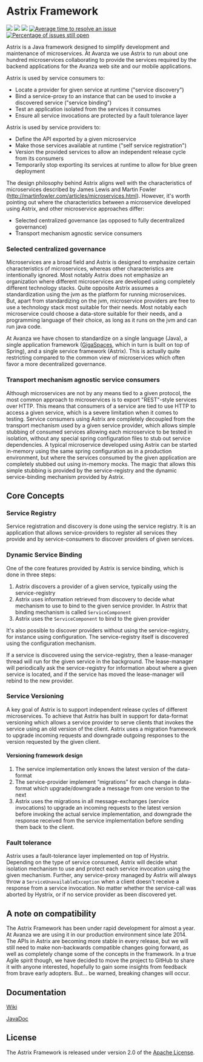 # Astrix Framework
[![][travis img]][travis]
[![][maven img]][maven]
[![][license img]][license]
[![Average time to resolve an issue](http://isitmaintained.com/badge/resolution/AvanzaBank/Astrix.svg)](http://isitmaintained.com/project/AvanzaBank/Astrix "Average time to resolve an issue")
[![Percentage of issues still open](http://isitmaintained.com/badge/open/AvanzaBank/Astrix.svg)](http://isitmaintained.com/project/AvanzaBank/Astrix "Percentage of issues still open")


Astrix is a Java framework designed to simplify development and maintenance of microservices. At Avanza we use Astrix to run about one hundred microservices collaborating to provide the services required by the backend applications for the Avanza web site and our mobile applications.

Astrix is used by service consumers to:
* Locate a provider for given service at runtime ("service discovery")
* Bind a service-proxy to an instance that can be used to invoke a discovered service ("service binding")
* Test an application isolated from the services it consumes
* Ensure all service invocations are protected by a fault tolerance layer

Astrix is used by service providers to:
* Define the API exported by a given microservice
* Make those services available at runtime ("self service registration") 
* Version the provided services to allow an independent release cycle from its consumers
* Temporarily stop exporting its services at runtime to allow for blue green deployment 

The design philosophy behind Astrix aligns well with the characteristics of microservices described by James Lewis and Martin Fowler (http://martinfowler.com/articles/microservices.html). However, it's worth pointing out where the characteristics between a microservice developed using Astrix, and other microservice approaches differ:

* Selected centralized governance (as opposed to fully decentralized governance)
* Transport mechanism agnostic service consumers

### Selected centralized governance
Microservices are a broad field and Astrix is designed to emphasize certain characteristics of microservices, whereas other characteristics are intentionally ignored. Most notably Astrix does not emphasize an organization where different microservices are developed using completely different technology stacks. Quite opposite Astrix assumes a standardization using the jvm as the platform for running microservices. But, apart from standardizing on the jvm, microservice providers are free to use a technology stack most suitable for their needs. Most notably each microservice could choose a data-store suitable for their needs, and a programming language of their choice, as long as it runs on the jvm and can run java code.

At Avanza we have chosen to standardize on a single language (Java), a single application framework ([GigaSpaces](http://www.gigaspaces.com/), which in turn is built on top of Spring), and a single service framework (Astrix). This is actually quite restricting compared to the common view of microservices which often favor a more decentralized governance.

### Transport mechanism agnostic service consumers
Although microservices are not by any means tied to a given protocol, the most common approach to microservices is to export "REST"-style services over HTTP. This means that consumers of a service are tied to use HTTP to access a given service, which is a severe limitation when it comes to testing. Service consumers using Astrix are completely decoupled from the transport mechanism used by a given service provider, which allows simple stubbing of consumed services allowing each microservice to be tested in isolation, without any special spring configuration files to stub out service dependencies. A typical microservice developed using Astrix can be started in-memory using the same spring configuration as in a production environment, but where the services consumed by the given application are completely stubbed out using in-memory mocks. The magic that allows this simple stubbing is provided by the service-registry and the dynamic service-binding mechanism provided by Astrix.

## Core Concepts

### Service Registry
Service registration and discovery is done using the service registry. It is an application that allows service-providers to register all services they provide and by service-consumers to discover providers of given services.

### Dynamic Service Binding
One of the core features provided by Astrix is service binding, which is done in three steps:

1. Astrix discovers a provider of a given service, typically using the service-registry
2. Astrix uses information retrieved from discovery to decide what mechanism to use to bind to the given service provider. In Astrix that binding mechanism is called `ServiceComponent`
3. Astrix uses the `ServiceComponent` to bind to the given provider

It's also possible to discover providers without using the service-registry, for instance using configuration. The service-registry itself is discovered using the configuration mechanism.

If a service is discovered using the service-registry, then a lease-manager thread will run for the given service in the background. The lease-manager will periodically ask the service-registry for information about where a given service is located, and if the service has moved the lease-manager will rebind to the new provider.

### Service Versioning
A key goal of Astrix is to support independent release cycles of different microservices. To achieve that Astrix has built in support for data-format versioning which allows a service provider to serve clients that invokes the service using an old version of the client. Astrix uses a migration framework to upgrade incoming requests and downgrade outgoing responses to the version requested by the given client. 

#### Versioning framework design
1. The service implementation only knows the latest version of the data-format
2. The service-provider implement ”migrations” for each change in data-format which upgrade/downgrade a message from one version to the next
3. Astrix uses the migrations in all message-exchanges (service invocations) to upgrade an incoming requests to the latest version before invoking the actual service implementation, and downgrade the response received from the service implementation before sending them back to the client.

### Fault tolerance
Astrix uses a fault-tolerance layer implemented on top of Hystrix. Depending on the type of service consumed, Astrix will decide what isolation mechanism to use and protect each service invocation using the given mechanism. Further, any service-proxy managed by Astrix will always throw a `ServiceUnavailableException` when a client doesn't receive a response from a service invocation. No matter whether the service-call was aborted by Hystrix, or if no service provider as been discovered yet.

## A note on compatibility
The Astrix Framework has been under rapid development for almost a year. At Avanza we are using it in our production environment since late 2014. The APIs in Astrix are becoming more stable in every release, but we will still need to make non-backwards compatible changes going forward, as well as completely change some of the concepts in the framework. In a true Agile spirit though, we have decided to move the project to GitHub to share it with anyone interested, hopefully to gain some insights from feedback from brave early adopters. But... be warned, breaking changes will occur.

## Documentation
[Wiki](https://github.com/AvanzaBank/astrix/wiki)

[JavaDoc](http://avanzabank.github.io/astrix/)

## License
The Astrix Framework is released under version 2.0 of the [Apache License](http://www.apache.org/licenses/LICENSE-2.0).


[travis]:https://travis-ci.org/AvanzaBank/astrix
[travis img]:https://api.travis-ci.org/AvanzaBank/astrix.svg

[release]:https://github.com/avanzabank/astrix/releases
[release img]:https://img.shields.io/github/release/avanzabank/astrix.svg

[license]:LICENSE
[license img]:https://img.shields.io/badge/License-Apache%202-blue.svg

[maven]:http://search.maven.org/#search|gav|1|g:"com.avanza.astrix"
[maven img]:https://maven-badges.herokuapp.com/maven-central/com.avanza.astrix/astrix-core/badge.svg
